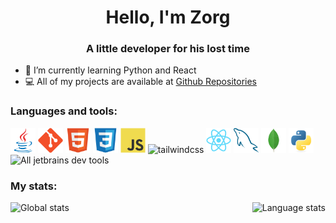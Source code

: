 <h1 align="center">Hello, I'm Zorg</h1>
<h3 align="center">A little developer for his lost time </h3>

- 🌱 I’m currently learning Python and React
- 💻 All of my projects are available at [Github Repositories](https://github.com/ZorgBtw?tab=repositories)

<h3 align="left">Languages and tools:</h3>

<p><img src="https://raw.githubusercontent.com/devicons/devicon/master/icons/java/java-original.svg" alt="java" width="40" height="40"/>
<img src="https://raw.githubusercontent.com/devicons/devicon/master/icons/git/git-original.svg" alt="git" width="40" height="40"/>
<img src="https://raw.githubusercontent.com/devicons/devicon/master/icons/html5/html5-original.svg" alt="html5" width="40" height="40"/>
<img src="https://raw.githubusercontent.com/devicons/devicon/master/icons/css3/css3-original.svg" alt="css3" width="40" height="40"/>
<img src="https://raw.githubusercontent.com/devicons/devicon/master/icons/javascript/javascript-original.svg" alt="javascript" width="40" height="40"/>
<img src="https://icon.icepanel.io/Technology/svg/Tailwind-CSS.svg" alt="tailwindcss" width="40" height="40"/>
<img src="https://raw.githubusercontent.com/devicons/devicon/master/icons/react/react-original.svg" alt="react // react native" width="40" height="40"/>
<img src="https://raw.githubusercontent.com/devicons/devicon/master/icons/mysql/mysql-original.svg" alt="mysql" width="40" height="40"/>
<img src="https://raw.githubusercontent.com/devicons/devicon/master/icons/mongodb/mongodb-original.svg" alt="mongodb" width="40" height="40"/>
<img src="https://raw.githubusercontent.com/devicons/devicon/master/icons/python/python-original.svg" alt="python" width="40" height="40"/>
<img src="https://plugins.jetbrains.com/assets/icons/jetbrains.png" alt="All jetbrains dev tools" width="40" height="40"/></p>


<h3 align="left">My stats:</h3>

<p><img align="left" alt="Global stats" src="https://github-readme-stats-git-masterrstaa-rickstaa.vercel.app/api?username=ZorgBtw&show_icons=true&layout=compact&theme=onedark&hide_border=true" />
<img align="right" alt="Language stats" src="https://github-readme-stats.anuraghazra1.vercel.app/api/top-langs/?username=ZorgBtw&theme=onedark&hide_border=true" /></p>
